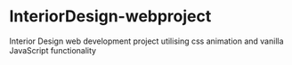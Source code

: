# InteriorDesign-webproject
Interior Design web development project utilising css animation and vanilla JavaScript functionality 
